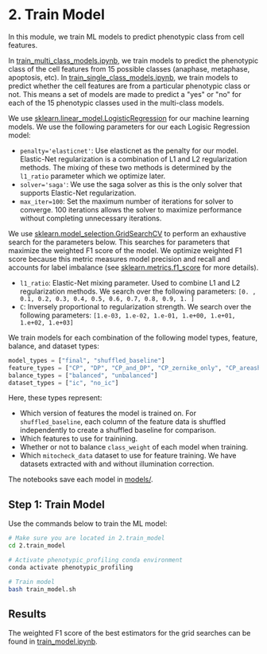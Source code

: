 # 2. Train Model

In this module, we train ML models to predict phenotypic class from cell features.

In [train_multi_class_models.ipynb](train_multi_class_models.ipynb), we train models to predict the phenotypic class of the cell features from 15 possible classes (anaphase, metaphase, apoptosis, etc).
In [train_single_class_models.ipynb](train_single_class_models.ipynb), we train models to predict whether the cell features are from a particular phenotypic class or not.
This means a set of models are made to predict a "yes" or "no" for each of the 15 phenotypic classes used in the multi-class models. 

We use [sklearn.linear_model.LogisticRegression](https://scikit-learn.org/stable/modules/generated/sklearn.linear_model.LogisticRegression.html) for our machine learning models.
We use the following parameters for our each Logisic Regression model:

- `penalty='elasticnet'`: Use elasticnet as the penalty for our model.
Elastic-Net regularization is a combination of L1 and L2 regularization methods.
The mixing of these two methods is determined by the `l1_ratio` parameter which we optimize later.
- `solver='saga'`: We use the saga solver as this is the only solver that supports Elastic-Net regularization.
- `max_iter=100`: Set the maximum number of iterations for solver to converge. 100 iterations allows the solver to maximize performance without completing unnecessary iterations.

We use [sklearn.model_selection.GridSearchCV](https://scikit-learn.org/stable/modules/generated/sklearn.model_selection.GridSearchCV.html#sklearn.model_selection.GridSearchCV) to perform an exhaustive search for the parameters below.
This searches for parameters that maximize the weighted F1 score of the model.
We optimize weighted F1 score because this metric measures model precision and recall and accounts for label imbalance (see [sklearn.metrics.f1_score](https://scikit-learn.org/stable/modules/generated/sklearn.metrics.f1_score.html) for more details).

- `l1_ratio`: Elastic-Net mixing parameter.
Used to combine L1 and L2 regularization methods.
We search over the following parameters: `[0. , 0.1, 0.2, 0.3, 0.4, 0.5, 0.6, 0.7, 0.8, 0.9, 1. ]`
- `C`: Inversely proportional to regularization strength.
We search over the following parameters: `[1.e-03, 1.e-02, 1.e-01, 1.e+00, 1.e+01, 1.e+02, 1.e+03]`

We train models for each combination of the following model types, feature, balance, and dataset types:
```python
model_types = ["final", "shuffled_baseline"]
feature_types = ["CP", "DP", "CP_and_DP", "CP_zernike_only", "CP_areashape_only"]
balance_types = ["balanced", "unbalanced"]
dataset_types = ["ic", "no_ic"]
```
Here, these types represent:
- Which version of features the model is trained on. For `shuffled_baseline`, each column of the feature data is shuffled independently to create a shuffled baseline for comparison.
- Which features to use for trainining.
- Whether or not to balance `class_weight` of each model when training.
- Which `mitocheck_data` dataset to use for feature training. We have datasets extracted with and without illumination correction.

The notebooks save each model in [models/](models/).

## Step 1: Train Model

Use the commands below to train the ML model:

```sh
# Make sure you are located in 2.train_model
cd 2.train_model

# Activate phenotypic_profiling conda environment
conda activate phenotypic_profiling

# Train model
bash train_model.sh
```

## Results

The weighted F1 score of the best estimators for the grid searches can be found in [train_model.ipynb](train_model.ipynb).